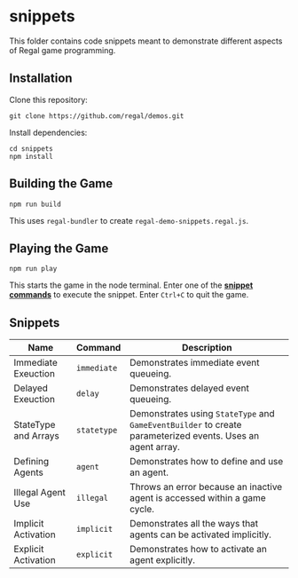 # snippets
This folder contains code snippets meant to demonstrate different aspects of Regal game programming.

## Installation
Clone this repository:

```
git clone https://github.com/regal/demos.git
```

Install dependencies:

```
cd snippets
npm install
```

## Building the Game
```
npm run build
```

This uses `regal-bundler` to create `regal-demo-snippets.regal.js`.

## Playing the Game
```
npm run play
```

This starts the game in the node terminal. Enter one of the [**snippet commands**](#snippets-1) to execute the snippet. Enter `Ctrl+C` to quit the game.

## Snippets

Name | Command | Description
--- | --- | ---
Immediate Exeuction | `immediate` | Demonstrates immediate event queueing.
Delayed Exeuction | `delay` | Demonstrates delayed event queueing.
StateType and Arrays | `statetype` | Demonstrates using `StateType` and `GameEventBuilder` to create parameterized events. Uses an agent array.
Defining Agents | `agent` | Demonstrates how to define and use an agent.
Illegal Agent Use | `illegal` | Throws an error because an inactive agent is accessed within a game cycle.
Implicit Activation | `implicit` | Demonstrates all the ways that agents can be activated implicitly.
Explicit Activation | `explicit` | Demonstrates how to activate an agent explicitly.

